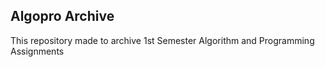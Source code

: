 ## Algopro Archive

This repository made to archive 1st Semester Algorithm and Programming Assignments
